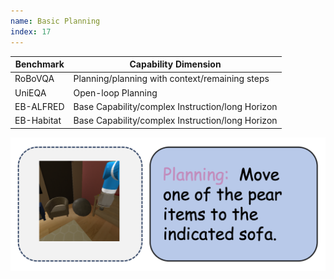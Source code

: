 ```yaml
---
name: Basic Planning
index: 17
---
```


<div class="row">
<div class="col-8">

| **Benchmark** | **Capability Dimension**                         |
| ------------- | ------------------------------------------------ |
| RoBoVQA       | Planning/planning with context/remaining steps   |
| UniEQA        | Open-loop Planning                               |
| EB-ALFRED     | Base Capability/complex Instruction/long Horizon |
| EB-Habitat    | Base Capability/complex Instruction/long Horizon |

</div>

<div class="col-4">

![alt text](basicplanning.png)

</div>

</div>

